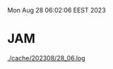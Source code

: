 Mon Aug 28 06:02:06 EEST 2023
# JAM
<a href='./cache/202308/28_06.log'>./cache/202308/28_06.log</a>

